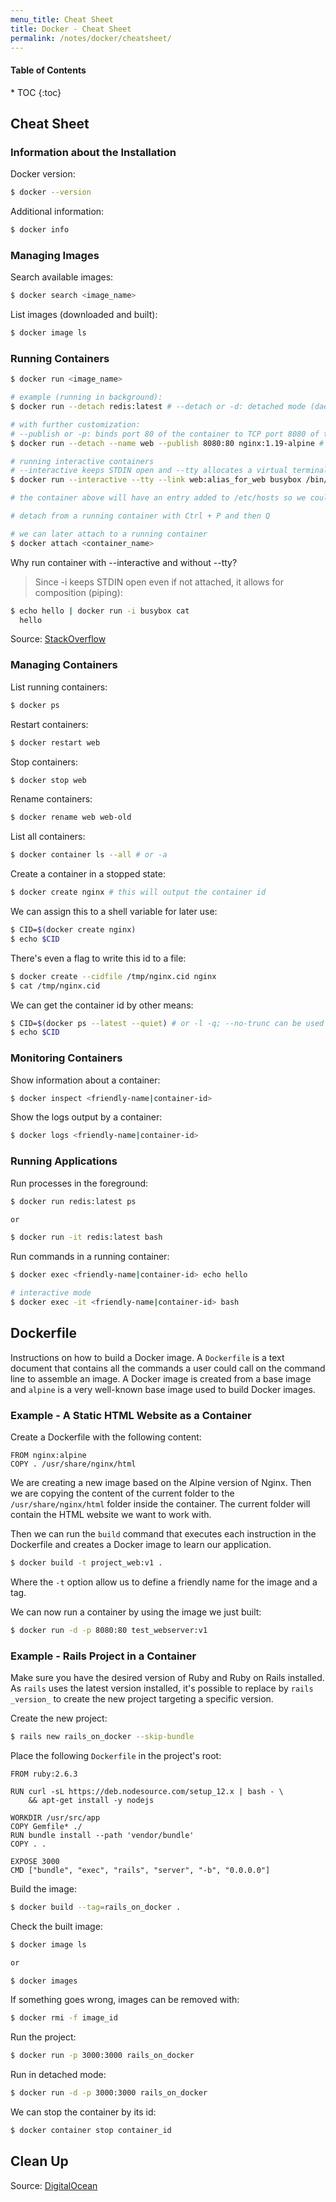 ```yaml
---
menu_title: Cheat Sheet
title: Docker - Cheat Sheet
permalink: /notes/docker/cheatsheet/
---
```


<h4>Table of Contents</h4>
* TOC
{:toc}

## Cheat Sheet

### Information about the Installation

Docker version:

```bash
$ docker --version
```

Additional information:

```bash
$ docker info
```

### Managing Images

Search available images:

```bash
$ docker search <image_name>
```

List images (downloaded and built):

```bash
$ docker image ls
```

### Running Containers

```bash
$ docker run <image_name>

# example (running in background):
$ docker run --detach redis:latest # --detach or -d: detached mode (daemon or service)

# with further customization:
# --publish or -p: binds port 80 of the container to TCP port 8080 of the host. We could also limit access from the host with: 127.0.0.1:8080:80
$ docker run --detach --name web --publish 8080:80 nginx:1.19-alpine # equivalent to: 0.0.0.0:8080:80

# running interactive containers
# --interactive keeps STDIN open and --tty allocates a virtual terminal for the container
$ docker run --interactive --tty --link web:alias_for_web busybox /bin/sh # or -i and -t, even -it to apply both

# the container above will have an entry added to /etc/hosts so we could, for example, run: ping alias_for_web

# detach from a running container with Ctrl + P and then Q

# we can later attach to a running container
$ docker attach <container_name>
```

Why run container with --interactive and without --tty?

> Since -i keeps STDIN open even if not attached, it allows for composition (piping):

```bash
$ echo hello | docker run -i busybox cat
  hello
```

Source: [StackOverflow](https://stackoverflow.com/questions/35459652/when-would-i-use-interactive-without-tty-in-a-docker-container)

### Managing Containers

List running containers:

```bash
$ docker ps
```

Restart containers:

```bash
$ docker restart web
```

Stop containers:

```bash
$ docker stop web
```

Rename containers:

```bash
$ docker rename web web-old
```

List all containers:

```bash
$ docker container ls --all # or -a
```

Create a container in a stopped state:

```bash
$ docker create nginx # this will output the container id
```

We can assign this to a shell variable for later use:

```bash
$ CID=$(docker create nginx)
$ echo $CID
```

There's even a flag to write this id to a file:

```bash
$ docker create --cidfile /tmp/nginx.cid nginx
$ cat /tmp/nginx.cid
```

We can get the container id by other means:

```bash
$ CID=$(docker ps --latest --quiet) # or -l -q; --no-trunc can be used for the full CID
$ echo $CID
```

### Monitoring Containers

Show information about a container:

```bash
$ docker inspect <friendly-name|container-id>
```

Show the logs output by a container:

```bash
$ docker logs <friendly-name|container-id>
```

### Running Applications

Run processes in the foreground:

```bash
$ docker run redis:latest ps

or

$ docker run -it redis:latest bash
```

Run commands in a running container:

```bash
$ docker exec <friendly-name|container-id> echo hello

# interactive mode
$ docker exec -it <friendly-name|container-id> bash
```

## Dockerfile

Instructions on how to build a Docker image. A `Dockerfile` is a text document that contains all the commands a user could call on the command line to assemble an image. A Docker image is created from a base image and `alpine` is a very well-known base image used to build Docker images.

### Example - A Static HTML Website as a Container

Create a Dockerfile with the following content:

```
FROM nginx:alpine
COPY . /usr/share/nginx/html
```

We are creating a new image based on the Alpine version of Nginx. Then we are copying the content of the current folder to the `/usr/share/nginx/html` folder inside the container. The current folder will contain the HTML website we want to work with.

Then we can run the `build` command that executes each instruction in the Dockerfile and creates a Docker image to learn our application.

```bash
$ docker build -t project_web:v1 .
```

Where the `-t` option allow us to define a friendly name for the image and a tag.

We can now run a container by using the image we just built:

```bash
$ docker run -d -p 8080:80 test_webserver:v1
```

### Example - Rails Project in a Container

Make sure you have the desired version of Ruby and Ruby on Rails installed. As `rails` uses the latest version installed, it's possible to replace by `rails _version_` to create the new project targeting a specific version.

Create the new project:

```bash
$ rails new rails_on_docker --skip-bundle
```

Place the following `Dockerfile` in the project's root:

```
FROM ruby:2.6.3

RUN curl -sL https://deb.nodesource.com/setup_12.x | bash - \
    && apt-get install -y nodejs

WORKDIR /usr/src/app
COPY Gemfile* ./
RUN bundle install --path 'vendor/bundle'
COPY . .

EXPOSE 3000
CMD ["bundle", "exec", "rails", "server", "-b", "0.0.0.0"]

```

Build the image:

```bash
$ docker build --tag=rails_on_docker .
```

Check the built image:

```bash
$ docker image ls

or

$ docker images
```

If something goes wrong, images can be removed with:

```bash
$ docker rmi -f image_id
```

Run the project:

```bash
$ docker run -p 3000:3000 rails_on_docker
```

Run in detached mode:

```bash
$ docker run -d -p 3000:3000 rails_on_docker
```

We can stop the container by its id:

```bash
$ docker container stop container_id
```

## Clean Up

Source: [DigitalOcean](https://www.digitalocean.com/community/tutorials/how-to-remove-docker-images-containers-and-volumes)
